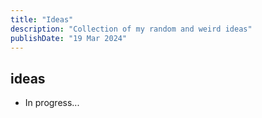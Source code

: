 ```yaml
---
title: "Ideas"
description: "Collection of my random and weird ideas"
publishDate: "19 Mar 2024"
---
```


## ideas

- In progress...
